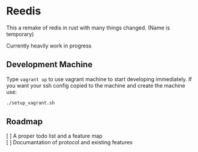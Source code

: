# Reedis

This a remake of redis in rust with many things changed. (Name is temporary)

Currently heavily work in progress

## Development Machine

Type `vagrant up` to use vagrant machine to start developing immediately. If you want your ssh config copied to the machine and create the machine use:

```bash
./setup_vagrant.sh
```

## Roadmap
[ ] A proper todo list and a feature map  
[ ] Documantation of protocol and existing features
